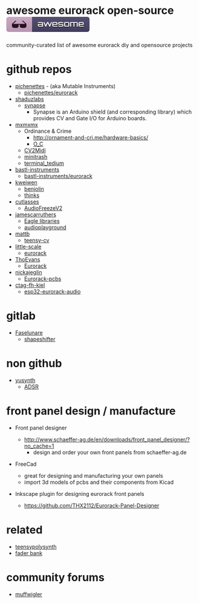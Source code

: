 # awesome eurorack open-source ![awesome](media/awesome-badge.svg)
community-curated list of awesome eurorack diy and opensource projects

# github repos
* [pichenettes](https://github.com/pichenettes/ "pichenettes") - (aka Mutable Instruments)
  * [pichenettes/eurorack](https://github.com/pichenettes/eurorack "pichenettes/eurorack")
* [shaduzlabs](https://github.com/shaduzlabs "shaduzlabs")
  * [synapse](https://github.com/shaduzlabs/synapse "synapse")
    * Synapse is an Arduino shield (and corresponding library) which provides CV and Gate I/O for Arduino boards.
* [mxmxmx](https://github.com/mxmxmx "mxmxmx")
  * Ordinance & Crime
    * http://ornament-and-cri.me/hardware-basics/ 
    * [O_C](https://github.com/mxmxmx/O_C "O_C")
  * [CV2Midi](https://github.com/mxmxmx/CV2Midi)
  * [minitrash](https://github.com/mxmxmx/minitrash)
  * [terminal_tedium](https://github.com/mxmxmx/terminal_tedium "terminal_tedium")
* [bastl-instruments](https://github.com/bastl-instruments "bastl-instruments")
  * [bastl-instruments/eurorack](https://github.com/bastl-instruments/eurorack "bastl-instruments/eurorack")
* [kweiwen](https://github.com/kweiwen)
  * [benjolin](https://github.com/kweiwen/benjolin)
  * [thinks](https://github.com/kweiwen/thinks)
* [cutlasses](https://github.com/cutlasses)
  * [AudioFreezeV2](https://github.com/cutlasses/AudioFreezeV2)
* [jamescarruthers](https://github.com/jamescarruthers)
  * [Eagle libraries](https://github.com/jamescarruthers/Eagle)
  * [audioplayground](https://github.com/jamescarruthers/audioplayground)
* [mattb](https://github.com/mattb)
  * [teensy-cv](https://github.com/mattb/teensy-cv)
* [little-scale](https://github.com/little-scale) 
  * [eurorack](https://github.com/little-scale/eurorack) 
* [ThoEvans](https://github.com/ThoEvans)
  * [Eurorack](https://github.com/ThoEvans/Eurorack)
* [nickajeglin](https://github.com/nickajeglin)
  * [Eurorack-pcbs](https://github.com/nickajeglin/Eurorack-pcbs)
* [ctag-fh-kiel](https://github.com/ctag-fh-kiel)
  * [esp32-eurorack-audio](https://github.com/ctag-fh-kiel/esp32-eurorack-audio)
# gitlab
 * [Faselunare](https://gitlab.com/Faselunare)
   * [shapeshifter](https://gitlab.com/Faselunare/shapeshifter)
# non github
* [yusynth](http://www.yusynth.net) 
  * [ADSR](http://www.yusynth.net/Modular/EN/ADSR/index_latest.html)
  
# front panel design / manufacture
* Front panel designer
  * http://www.schaeffer-ag.de/en/downloads/front_panel_designer/?no_cache=1
    * design and order your own front panels from schaeffer-ag.de
* FreeCad
  * great for designing and manufacturing your own panels
  * import 3d models of pcbs and their components from Kicad
  
* Inkscape plugin for designing eurorack front panels
  * https://github.com/THX2112/Eurorack-Panel-Designer
 
 # related
 * [teensypolysynth](https://github.com/otem/teensypolysynth)
 * [fader bank](https://github.com/16n-faderbank/16n)
 
 # community forums
  * [muffwigler](https://www.muffwiggler.com/forum/index.php)
  
